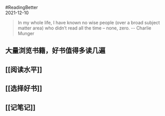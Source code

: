 #ReadingBetter  
2021-12-10

>In my whole life, I have known no wise people (over a broad subject matter area) who didn’t read all the time – none, zero.
>-- Charlie Munger

## 大量浏览书籍，好书值得多读几遍
## [[阅读水平]]
## [[选择好书]]
## [[记笔记]]
